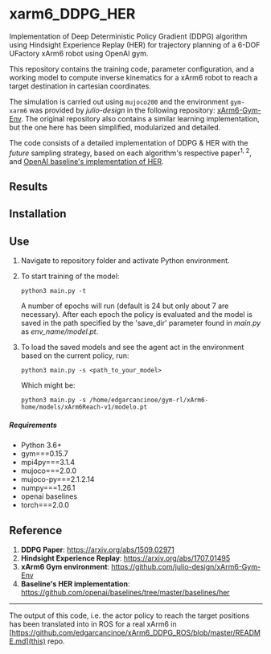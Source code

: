 # xarm6_DDPG_HER
Implementation of Deep Deterministic Policy Gradient (DDPG) algorithm using Hindsight Experience Replay (HER) for trajectory planning of a 6-DOF UFactory xArm6 robot using OpenAI gym.

This repository contains the training code, parameter configuration, and a working model to compute inverse kinematics for a xArm6 robot to reach a target destination in cartesian coordinates.

The simulation is carried out using ```mujoco200``` and the environment ```gym-xarm6``` was provided by _julio-design_ in the following repository: [xArm6-Gym-Env](https://github.com/julio-design/xArm6-Gym-Env). The original repository also contains a similar learning implementation, but the one here has been simplified, modularized and detailed.

The code consists of a detailed implementation of DDPG & HER with the _future_ sampling strategy, based on each algorithm's respective paper<sup>1, 2</sup>, and [OpenAI baseline's implementation of HER](https://github.com/openai/baselines/tree/master/baselines/her).

## Results

## Installation

## Use
1. Navigate to repository folder and activate Python environment.
2. To start training of the model:
   ```
   python3 main.py -t
   ```
   A number of epochs will run (default is 24 but only about 7 are necessary). After each epoch the policy is evaluated and the model is saved in the path specified by the 'save_dir' parameter found in _main.py_ as _env_name/model.pt_.

3. To load the saved models and see the agent act in the environment based on the current policy, run:
   ```
   python3 main.py -s <path_to_your_model>
   ```

   Which might be:
   ```
   python3 main.py -s /home/edgarcancinoe/gym-rl/xArm6-home/models/xArm6Reach-v1/modelo.pt
   ```
   
##### Requirements
* Python 3.6+
* gym===0.15.7
* mpi4py===3.1.4
* mujoco===2.0.0
* mujoco-py===2.1.2.14
* numpy===1.26.1
* openai baselines
* torch===2.0.0
  
## Reference
1. **DDPG Paper**: <a>https://arxiv.org/abs/1509.02971</a>
2. **Hindsight Experience Replay**: https://arxiv.org/abs/1707.01495
3. **xArm6 Gym environment**: https://github.com/julio-design/xArm6-Gym-Env
4. **Baseline's HER implementation**: https://github.com/openai/baselines/tree/master/baselines/her
---
The output of this code, i.e. the actor policy to reach the target positions has been translated into in ROS for a real xArm6 in [https://github.com/edgarcancinoe/xArm6_DDPG_ROS/blob/master/README.md](this) repo.
